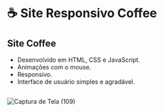 # ☕ Site Responsivo Coffee 

##  Site Coffee 
- Desenvolvido em HTML, CSS e JavaScript.
- Animações com o mouse.
- Responsivo.
- Interface de usuário simples e agradável.
##
![Captura de Tela (109)](https://user-images.githubusercontent.com/83035443/214401259-c8f0bfe1-eaa8-4aea-b7d4-764e65974447.png)

